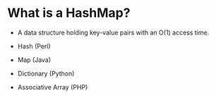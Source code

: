 # What is a HashMap?

* A data structure holding key-value pairs with an O(1) access time.

* Hash (Perl)
* Map (Java)
* Dictionary (Python)
* Associative Array (PHP)


